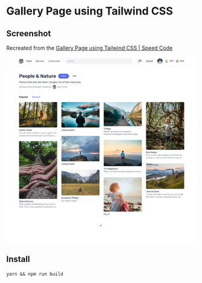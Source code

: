 # Gallery Page using Tailwind CSS


## Screenshot

Recreated from the [Gallery Page using Tailwind CSS | Speed Code](https://youtu.be/LxugPsGXEE8)

![screenshot](screenshot.png)

## Install

```
yarn && npm run build
```